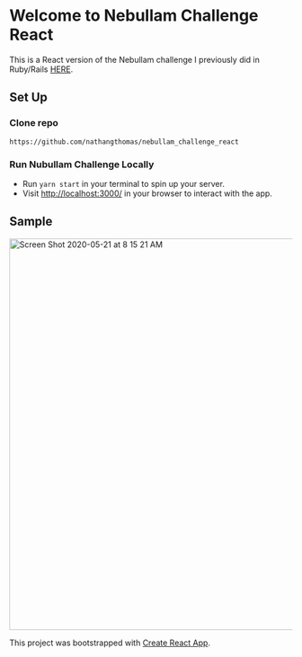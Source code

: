 # Welcome to Nebullam Challenge React

This is a React version of the Nebullam challenge I previously did in Ruby/Rails [HERE](https://github.com/nathangthomas/nebullam_challenge_rails).  

## **Set Up**

### Clone repo
```
https://github.com/nathangthomas/nebullam_challenge_react
```
### Run Nubullam Challenge Locally
- Run `yarn start` in your terminal to spin up your server.
- Visit [http://localhost:3000/](http://localhost:3000/) in your browser to interact with the app.


## Sample
<img width="697" alt="Screen Shot 2020-05-21 at 8 15 21 AM" src="https://user-images.githubusercontent.com/47466067/82567962-59c9e200-9b3b-11ea-9fbf-f638e0f45597.png">


This project was bootstrapped with [Create React App](https://github.com/facebook/create-react-app).
